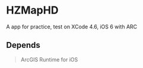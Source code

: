 HZMapHD
=======

A app for practice, test on XCode 4.6, iOS 6 with ARC

Depends
-------
> ArcGIS Runtime for iOS
